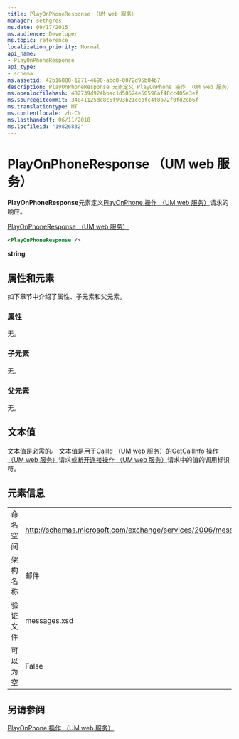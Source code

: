 ```yaml
---
title: PlayOnPhoneResponse （UM web 服务）
manager: sethgros
ms.date: 09/17/2015
ms.audience: Developer
ms.topic: reference
localization_priority: Normal
api_name:
- PlayOnPhoneResponse
api_type:
- schema
ms.assetid: 42b16880-1271-4690-abd0-0072d95b04b7
description: PlayOnPhoneResponse 元素定义 PlayOnPhone 操作 （UM web 服务） 请求的响应。
ms.openlocfilehash: 482739d924bbac1d58624e50596af48cc405a3ef
ms.sourcegitcommit: 34041125dc8c5f993b21cebfc4f8b72f0fd2cb6f
ms.translationtype: MT
ms.contentlocale: zh-CN
ms.lasthandoff: 06/11/2018
ms.locfileid: "19826832"
---
```

# <a name="playonphoneresponse-um-web-service"></a>PlayOnPhoneResponse （UM web 服务）

**PlayOnPhoneResponse**元素定义[PlayOnPhone 操作 （UM web 服务）](playonphone-operation-um-web-service.md)请求的响应。 
  
[PlayOnPhoneResponse （UM web 服务）](playonphoneresponse-um-web-service.md)
  
```xml
<PlayOnPhoneResponse />
```

 **string**
## <a name="attributes-and-elements"></a>属性和元素

如下章节中介绍了属性、子元素和父元素。
  
### <a name="attributes"></a>属性

无。
  
### <a name="child-elements"></a>子元素

无。
  
### <a name="parent-elements"></a>父元素

无。
  
## <a name="text-value"></a>文本值

文本值是必需的。 文本值是用于[CallId （UM web 服务）](callid-um-web-service.md)的[GetCallInfo 操作 （UM web 服务）](getcallinfo-operation-um-web-service.md)请求或[断开连接操作 （UM web 服务）](disconnect-operation-um-web-service.md)请求中的值的调用标识符。 
  
## <a name="element-information"></a>元素信息

|||
|:-----|:-----|
|命名空间  <br/> |http://schemas.microsoft.com/exchange/services/2006/messages  <br/> |
|架构名称  <br/> |邮件  <br/> |
|验证文件  <br/> |messages.xsd  <br/> |
|可以为空  <br/> |False  <br/> |
   
## <a name="see-also"></a>另请参阅



[PlayOnPhone 操作 （UM web 服务）](playonphone-operation-um-web-service.md)

